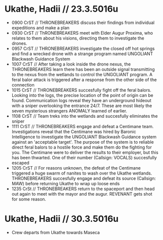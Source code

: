 # Ukathe, Hadii // 23.3.5016u
* 0900 CrST // THRONEBREAKERS discuss their findings from individual expeditions and make a plan
* 0930 CrST // ThRONEBREAKERS meet with Elder Augur Proxima, who relates to them about his visions, directing them to investigate the drones. 
* 0957 CrST // THRONEBREAKERS investigate the closed off hot springs and find a wrecked drone with a strange program named UNGOLIANT Blackwash Guidance System
* 1007 CrST // After taking a look inside the drone nexus, the THRONEBREAKERS learn there has been an outside signal transmitting to the nexus from the wetlands to control the UNGOLIANT program. A feral balor attack is triggered after a response from the other side of the connection
* 1015 CrST // THRONEBREAKERS succesfully fight off the feral balors. Looking into the logs, the precise location of the point of origin can be found. Communication logs reveal they have an underground hideout with a sniper overlooking the entrance 24/7. These are most likely the seven mysterious strangers ANOMALY learned of earlier.
* 1108 CrST // Team treks into the wetlands and succesfully eliminates the sniper
* 1111 CrST // THRONEBREAKERS engage and defeat a Centimane team. Investigations reveal that the Centimane was hired by Baronic Intelligence to investigate the UNGOLIANT Blackwash Guidance system against an 'acceptable target'. The purpose of the system is to reliable direct feral balors to a hostile force and make them do the fighting for you. The Centimane were to deliver the results to their employer, but this has been thwarted. One of their number (Callsign: VOCALS) succesfully escaped
* 1205 CrST // For reasons unknown, the defeat of the Centimane triggered a huge swarm of nanites to wash over the Ukathe wetlands. THRONEBREAKERS succesfully engage and defeat its source (Callsign: MAW) before returning Ukathe to wrap up loose ends
* 1235 CrSt // THRONEBREAKERS return to the spaceport and then head out again to meet with the mayor and the augur. REVENANT gets shot for some reason.
# Ukathe, Hadii // 30.3.5016u
* Crew departs from Ukathe towards Maseca